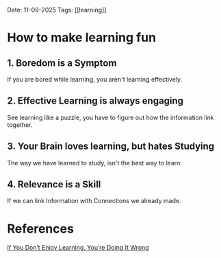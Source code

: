 Date: 11-09-2025
Tags: [[learning]]

# How to make learning fun

## 1. Boredom is a Symptom

If you are bored while learning, you aren't learning effectively.

## 2. Effective Learning is always engaging

See learning like a puzzle, you have to figure out how the information link together.

## 3. Your Brain loves learning, but hates Studying

The way we have learned to study, isn't the best way to learn.

## 4. Relevance is a Skill

If we can link Information with Connections we already made.

# References
[If You Don’t Enjoy Learning, You’re Doing It Wrong](https://www.youtube.com/watch?v=6U8zNlqCa6M)